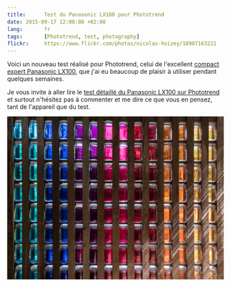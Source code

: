 ```yaml
---
title:      Test du Panasonic LX100 pour Phototrend
date: 2015-09-17 12:00:00 +02:00
lang:       fr
tags:       [Phototrend, test, photography]
flickr:     https://www.flickr.com/photos/nicolas-hoizey/18907163221
---
```


Voici un nouveau test réalisé pour Phototrend, celui de l'excellent [compact expert Panasonic LX100](http://www.amazon.fr/gp/product/B00NN6IYCE/ref=as_li_tl?ie=UTF8&camp=1642&creative=19458&creativeASIN=B00NN6IYCE&linkCode=as2&tag=phpheaven-21), que j'ai eu beaucoup de plaisir à utiliser pendant quelques semaines.

Je vous invite à aller lire le [test détaillé du Panasonic LX100 sur Phototrend](http://phototrend.fr/2015/09/test-appareil-photo-compact-panasonic-lumix-lx100/) et surtout n'hésitez pas à commenter et me dire ce que vous en pensez, tant de l'appareil que du test.

![](20150427-Pigments.jpg)

